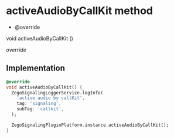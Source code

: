 


# activeAudioByCallKit method







- @override

void activeAudioByCallKit
()

_<span class="feature">override</span>_






## Implementation

```dart
@override
void activeAudioByCallKit() {
  ZegoSignalingLoggerService.logInfo(
    'active audio by callKit',
    tag: 'signaling',
    subTag: 'callkit',
  );

  ZegoSignalingPluginPlatform.instance.activeAudioByCallKit();
}
```







